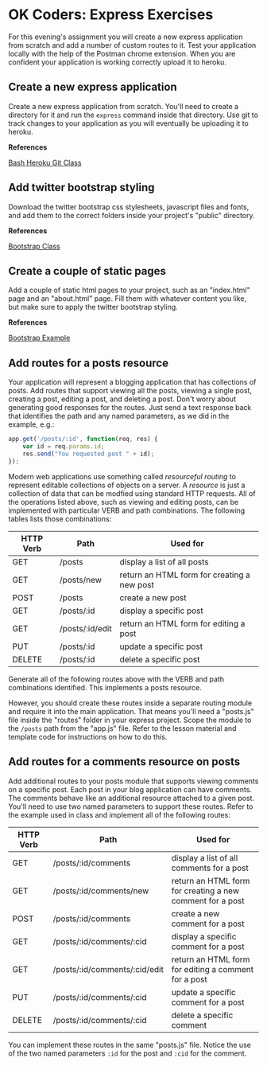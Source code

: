 OK Coders: Express Exercises
====================================

For this evening's assignment you will create a new express application from scratch and add a number of custom routes to it. Test your application locally with the help of the Postman chrome extension. When you are confident your application is working correctly upload it to heroku.

## Create a new express application

Create a new express application from scratch. You'll need to create a directory for it and run the `express` command inside that directory. Use git to track changes to your application as you will eventually be uploading it to heroku.

**References**

[Bash Heroku Git Class](https://github.com/okcoders/ok-coders-spring-2015/tree/master/09-command-line)

## Add twitter bootstrap styling

Download the twitter bootstrap css stylesheets, javascript files and fonts, and add them to the correct folders inside your project's "public" directory.

**References**

[Bootstrap Class](https://github.com/okcoders/ok-coders-spring-2015/tree/master/03-twitter-bootstrap)

## Create a couple of static pages

Add a couple of static html pages to your project, such as an "index.html" page and an "about.html" page. Fill them with whatever content you like, but make sure to apply the twitter bootstrap styling.

**References**

[Bootstrap Example](https://github.com/okcoders/ok-coders-spring-2015/tree/master/03-twitter-bootstrap)

## Add routes for a posts resource

Your application will represent a blogging application that has collections of posts. Add routes that support viewing all the posts, viewing a single post, creating a post, editing a post, and deleting a post. Don't worry about generating good responses for the routes. Just send a text response back that identifies the path and any named parameters, as we did in the example, e.g.:

```js
app.get('/posts/:id', function(req, res) {
	var id = req.params.id;
	res.send("You requested post " + id);
});
```

Modern web applications use something called *resourceful routing* to represent editable collections of objects on a server. A *resource* is just a collection of data that can be modfied using standard HTTP requests. All of the operations listed above, such as viewing and editing posts, can be implemented with particular VERB and path combinations. The following tables lists those combinations:

<table>
<thead>
<tr>
<th>HTTP Verb</th>
<th>Path</th>
<th>Used for</th>
</tr>
</thead>
<tbody>
<tr>
<td>GET</td>
<td>/posts</td>
<td>display a list of all posts</td>
</tr>
<tr>
<td>GET</td>
<td>/posts/new</td>
<td>return an HTML form for creating a new post</td>
</tr>
<tr>
<td>POST</td>
<td>/posts</td>
<td>create a new post</td>
</tr>
<tr>
<td>GET</td>
<td>/posts/:id</td>
<td>display a specific post</td>
</tr>
<tr>
<td>GET</td>
<td>/posts/:id/edit</td>
<td>return an HTML form for editing a post</td>
</tr>
<tr>
<td>PUT</td>
<td>/posts/:id</td>
<td>update a specific post</td>
</tr>
<tr>
<td>DELETE</td>
<td>/posts/:id</td>
<td>delete a specific post</td>
</tr>
</tbody>
</table>

Generate all of the following routes above with the VERB and path combinations identified. This implements a posts resource.

However, you should create these routes inside a separate routing module and require it into the main application. That means you'll need a "posts.js" file inside the "routes" folder in your express project. Scope the module to the `/posts` path from the "app.js" file. Refer to the lesson material and template code for instructions on how to do this.

## Add routes for a comments resource on posts

Add additional routes to your posts module that supports viewing comments on a specific post. Each post in your blog application can have comments. The comments behave like an additional resource attached to a given post. You'll need to use two named parameters to support these routes. Refer to the example used in class and implement all of the following routes:

<table>
<thead>
<tr>
<th>HTTP Verb</th>
<th>Path</th>
<th>Used for</th>
</tr>
</thead>
<tbody>
<tr>
<td>GET</td>
<td>/posts/:id/comments</td>
<td>display a list of all comments for a post</td>
</tr>
<tr>
<td>GET</td>
<td>/posts/:id/comments/new</td>
<td>return an HTML form for creating a new comment for a post</td>
</tr>
<tr>
<td>POST</td>
<td>/posts/:id/comments</td>
<td>create a new comment for a post</td>
</tr>
<tr>
<td>GET</td>
<td>/posts/:id/comments/:cid</td>
<td>display a specific comment for a post</td>
</tr>
<tr>
<td>GET</td>
<td>/posts/:id/comments/:cid/edit</td>
<td>return an HTML form for editing a comment for a post</td>
</tr>
<tr>
<td>PUT</td>
<td>/posts/:id/comments/:cid</td>
<td>update a specific comment for a post</td>
</tr>
<tr>
<td>DELETE</td>
<td>/posts/:id/comments/:cid</td>
<td>delete a specific comment</td>
</tr>
</tbody>
</table>

You can implement these routes in the same "posts.js" file. Notice the use of the two named parameters `:id` for the post and `:cid` for the comment.
